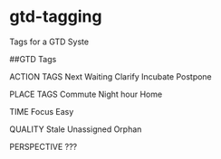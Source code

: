 # gtd-tagging
Tags for a GTD Syste

##GTD Tags


ACTION TAGS
Next
Waiting
Clarify
Incubate
Postpone

PLACE TAGS
Commute
Night hour
Home

TIME
Focus
Easy

QUALITY
Stale
Unassigned 
Orphan

PERSPECTIVE
???




